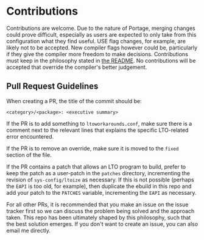# Contributions

Contributions are welcome. Due to the nature of Portage, merging changes could prove difficult, especially as users are expected to only take from this configuration what they find useful. USE flag changes, for example, are likely not to be accepted. New compiler flags however could be, particularly if they give the compiler more freedom to make decisions. Contributions must keep in the philosophy stated in [the README](/README.md). No contributions will be accepted that override the compiler's better judgement.

## Pull Request Guidelines

When creating a PR, the title of the commit should be:

~~~ text
<category>/<package>: <executive summary>
~~~

If the PR is to add something to `ltoworkarounds.conf`, make sure there is a comment next to the relevant lines that explains the specific LTO-related error encountered.

If the PR is to remove an override, make sure it is moved to the `fixed` section of the file.

If the PR contains a patch that allows an LTO program to build, prefer to keep the patch as a user-patch in the `patches` directory, incrementing the revision of `sys-config/ltoize` as necessary. If this is not possible (perhaps the `EAPI` is too old, for example), then duplicate the ebuild in this repo and add your patch to the `PATCHES` variable, incrementing the `EAPI` as necessary.

For all other PRs, it is recommended that you make an issue on the issue tracker first so we can discuss the problem being solved and the approach taken. This repo has been ultimately shaped by this philosophy, such that the best solution emerges. If you don't want to create an issue, you can also email me directly.
